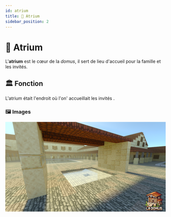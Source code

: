 ```yaml
---
id: atrium
title: 🌊 Atrium
sidebar_position: 2
---
```


# 🌊 Atrium

L'**atrium** est le cœur de la *domus*, il sert de lieu d'accueil pour la famille et les invités.

## 🏛️ Fonction
L'atrium était l'endroit où l'on' accueillait les invités .

### 🖼️ Images 
![3.png](images%2F3.png)